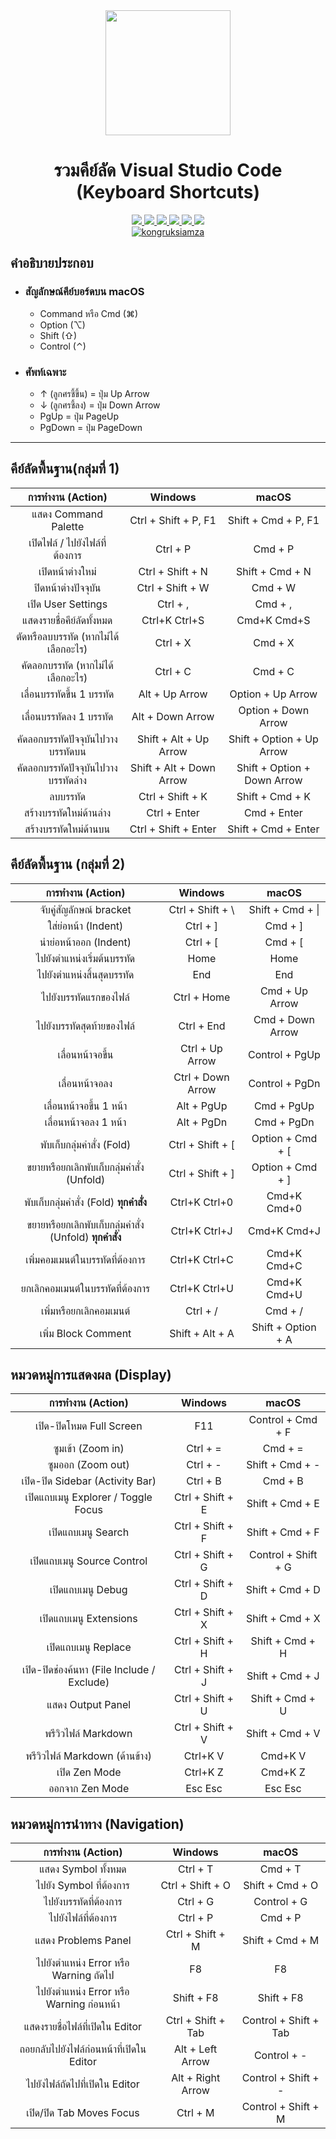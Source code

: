 <div id="header" align="center">
  <img src="https://skillicons.dev/icons?i=vscode" width="200"/>
  <h1>รวมคีย์ลัด Visual Studio Code (Keyboard Shortcuts)</h1>
</div>
<div id="badges" align="center">
  <a href="https://www.facebook.com/KongRuksiamTutorial" target="_blank">
    <img src="https://img.shields.io/badge/Facebook-1877F2?style=for-the-badge&logo=facebook&logoColor=white"/>
  </a>
  <a href="https://www.youtube.com/@KongRuksiamOfficial" target="_blank">
    <img src="https://img.shields.io/badge/YouTube-FF0000?style=for-the-badge&logo=youtube&logoColor=white"/>
  </a>
    <a href="https://www.udemy.com/user/kong-ruksiam/" target="_blank">
    <img src="https://img.shields.io/badge/Udemy-A435F0?style=for-the-badge&logo=Udemy&logoColor=white"/>
  </a>
  <a href="https://medium.com/@kongruksiam" target="_blank">
    <img src="https://img.shields.io/badge/Medium-12100E?style=for-the-badge&logo=medium&logoColor=white"/>
  </a>
  <a href="https://codepen.io/kongruksiamstudio" target="_blank">
    <img src="https://img.shields.io/badge/Codepen-000000?style=for-the-badge&logo=codepen&logoColor=white"/>
  </a>
  <a href="https://www.tiktok.com/@kongruksiamstudio" target="_blank">
    <img src="https://img.shields.io/badge/TikTok-000000?style=for-the-badge&logo=tiktok&logoColor=white"/>
  </a>
  <br>
  <a href="https://github.com/kongruksiamza/python-guideline">
    <img src="https://komarev.com/ghpvc/?username=kongruksiamza&style=flat-square&color=blue" alt="kongruksiamza"/>
  </a>
</div>

## คำอธิบายประกอบ 
- ### สัญลักษณ์คีย์บอร์ดบน macOS
    - Command หรือ Cmd (⌘)
    - Option (⌥)
    - Shift (⇧)
    - Control (⌃)

- ### ศัพท์เฉพาะ 
  - ↑ (ลูกศรชี้ขึ้น) = ปุ่ม Up Arrow  
  - ↓ (ลูกศรชี้ลง) = ปุ่ม Down Arrow 
  - PgUp = ปุ่ม PageUp
  - PgDown = ปุ่ม PageDown
---

## คีย์ลัดพื้นฐาน(กลุ่มที่ 1)
|การทำงาน (Action)|Windows|macOS|
|:----:|:-------:|:-------------:|
|แสดง Command Palette | Ctrl + Shift + P, F1 | Shift + Cmd + P, F1|
|เปิดไฟล์ / ไปยังไฟล์ที่ต้องการ | Ctrl + P | Cmd + P|
|เปิดหน้าต่างใหม่ | Ctrl + Shift + N | Shift + Cmd + N|
|ปิดหน้าต่างปัจจุบัน | Ctrl + Shift + W | Cmd + W|
|เปิด User Settings | Ctrl + , | Cmd + ,|
|แสดงรายชื่อคีย์ลัดทั้งหมด | Ctrl+K Ctrl+S | Cmd+K Cmd+S|
|ตัดหรือลบบรรทัด (หากไม่ได้เลือกอะไร) | Ctrl + X | Cmd + X|
|คัดลอกบรรทัด (หากไม่ได้เลือกอะไร) | Ctrl + C | Cmd + C|
|เลื่อนบรรทัดขึ้น 1 บรรทัด | Alt + Up Arrow | Option + Up Arrow|
|เลื่อนบรรทัดลง 1 บรรทัด | Alt + Down Arrow | Option + Down Arrow|
|คัดลอกบรรทัดปัจจุบันไปวางบรรทัดบน | Shift + Alt + Up Arrow | Shift + Option + Up Arrow|
|คัดลอกบรรทัดปัจจุบันไปวางบรรทัดล่าง | Shift + Alt + Down Arrow | Shift + Option + Down Arrow|
|ลบบรรทัด | Ctrl + Shift + K | Shift + Cmd + K|
|สร้างบรรทัดใหม่ด้านล่าง | Ctrl + Enter | Cmd + Enter|
|สร้างบรรทัดใหม่ด้านบน |Ctrl + Shift + Enter |Shift + Cmd + Enter|

## คีย์ลัดพื้นฐาน (กลุ่มที่ 2)
|การทำงาน (Action)|Windows|macOS|
|:----:|:-------:|:-------------:|
|จับคู่สัญลักษณ์ bracket |Ctrl + Shift + \ |Shift + Cmd + \|
|ใส่ย่อหน้า (Indent) |Ctrl + ] |Cmd + ]|
|นำย่อหน้าออก (Indent) | Ctrl + [ |Cmd + [|
|ไปยังตำแหน่งเริ่มต้นบรรทัด |Home |Home|
|ไปยังตำแหน่งสิ้นสุดบรรทัด |End |End|
|ไปยังบรรทัดแรกของไฟล์ |Ctrl + Home |Cmd + Up Arrow|
|ไปยังบรรทัดสุดท้ายของไฟล์ |Ctrl + End |Cmd + Down Arrow|
|เลื่อนหน้าจอขึ้น |Ctrl + Up Arrow |Control + PgUp|
|เลื่อนหน้าจอลง |Ctrl + Down Arrow |Control + PgDn|
|เลื่อนหน้าจอขึ้น 1 หน้า |Alt + PgUp |Cmd + PgUp|
|เลื่อนหน้าจอลง 1 หน้า |Alt + PgDn |Cmd + PgDn|
|พับเก็บกลุ่มคำสั่ง (Fold) |Ctrl + Shift + [ | Option + Cmd + [|
|ขยายหรือยกเลิกพับเก็บกลุ่มคำสั่ง (Unfold)| Ctrl + Shift + ] |Option + Cmd + ]|
|พับเก็บกลุ่มคำสั่ง (Fold) **ทุกคำสั่ง** |Ctrl+K Ctrl+0 |Cmd+K Cmd+0|
|ขยายหรือยกเลิกพับเก็บกลุ่มคำสั่ง (Unfold) **ทุกคำสั่ง** |Ctrl+K Ctrl+J |Cmd+K Cmd+J|
|เพิ่มคอมเมนต์ในบรรทัดที่ต้องการ |Ctrl+K Ctrl+C |Cmd+K Cmd+C|
|ยกเลิกคอมเมนต์ในบรรทัดที่ต้องการ |Ctrl+K Ctrl+U |Cmd+K Cmd+U|
|เพิ่มหรือยกเลิกคอมเมนต์ |Ctrl + / |Cmd + /|
|เพิ่ม Block Comment |Shift + Alt + A |Shift + Option + A|

## หมวดหมู่การแสดงผล (Display)
|การทำงาน (Action)|Windows|macOS|
|:----:|:-------:|:-------------:|
|เปิด-ปิดโหมด Full Screen |F11 |Control + Cmd + F|
|ซูมเข้า (Zoom in) |Ctrl + = | Cmd + =|
|ซูมออก (Zoom out) |Ctrl + - | Shift + Cmd + -|
|เปิด-ปิด Sidebar (Activity Bar) |Ctrl + B |Cmd + B|
|เปิดแถบเมนู Explorer / Toggle Focus |Ctrl + Shift + E |Shift + Cmd + E|
|เปิดแถบเมนู Search |Ctrl + Shift + F |Shift + Cmd + F|
|เปิดแถบเมนู Source Control |Ctrl + Shift + G |Control + Shift + G|
|เปิดแถบเมนู Debug |Ctrl + Shift + D |Shift + Cmd + D|
|เปิดแถบเมนู Extensions |Ctrl + Shift + X |Shift + Cmd + X|
|เปิดแถบเมนู Replace |Ctrl + Shift + H |Shift + Cmd + H|
|เปิด-ปิดช่องค้นหา (File Include / Exclude) |Ctrl + Shift + J |Shift + Cmd + J|
|แสดง Output Panel |Ctrl + Shift + U |Shift + Cmd + U|
|พรีวิวไฟล์ Markdown |Ctrl + Shift + V |Shift + Cmd + V|
|พรีวิวไฟล์ Markdown (ด้านข้าง) |Ctrl+K V |Cmd+K V|
|เปิด Zen Mode |Ctrl+K Z |Cmd+K Z|
|ออกจาก Zen Mode |Esc Esc |Esc Esc|

## หมวดหมู่การนำทาง (Navigation)
|การทำงาน (Action)|Windows|macOS|
|:----:|:-------:|:-------------:|
|แสดง Symbol ทั้งหมด |Ctrl + T |Cmd + T|
|ไปยัง Symbol ที่ต้องการ |Ctrl + Shift + O| Shift + Cmd + O|
|ไปยังบรรทัดที่ต้องการ |Ctrl + G |Control + G|
|ไปยังไฟล์ที่ต้องการ |Ctrl + P |Cmd + P|
|แสดง Problems Panel |Ctrl + Shift + M |Shift + Cmd + M|
|ไปยังตำแหน่ง Error หรือ Warning ถัดไป |F8 |F8|
|ไปยังตำแหน่ง Error หรือ Warning ก่อนหน้า |Shift + F8 |Shift + F8|
|แสดงรายชื่อไฟล์ที่เปิดใน Editor |Ctrl + Shift + Tab |Control + Shift + Tab|
|ถอยกลับไปยังไฟล์ก่อนหน้าที่เปิดใน Editor |Alt + Left Arrow |Control + -|
|ไปยังไฟล์ถัดไปที่เปิดใน Editor |Alt + Right Arrow |Control + Shift + -|
|เปิด/ปิด Tab Moves Focus |Ctrl + M |Control + Shift + M|
